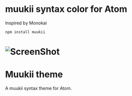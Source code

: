 # muukii syntax color for Atom
Inspired by Monokai

```
npm install muukii
```

![ScreenShot](https://github.com/muukii0803/atom-muukii-SyntaxTheme/blob/master/screenshot2.png)
=======
# Muukii theme

A muukii syntax theme for Atom.
